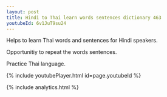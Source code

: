```yaml
---
layout: post
title: Hindi to Thai learn words sentences dictionary 463 
youtubeId: 6v1JuT9su24
---
```

 
 
Helps to learn Thai words and sentences for Hindi speakers.

Opportunitiy to repeat the words sentences. 

Practice Thai language. 
 
{% include youtubePlayer.html id=page.youtubeId %}
 
 
{% include analytics.html %}